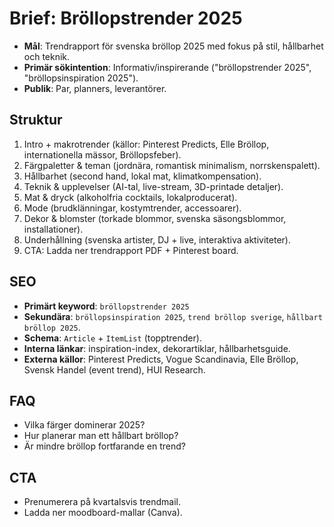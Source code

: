 # Brief: Bröllopstrender 2025

- **Mål**: Trendrapport för svenska bröllop 2025 med fokus på stil, hållbarhet och teknik.
- **Primär sökintention**: Informativ/inspirerande ("bröllopstrender 2025", "bröllopsinspiration 2025").
- **Publik**: Par, planners, leverantörer.

## Struktur

1. Intro + makrotrender (källor: Pinterest Predicts, Elle Bröllop, internationella mässor, Bröllopsfeber).
2. Färgpaletter & teman (jordnära, romantisk minimalism, norrskenspalett).
3. Hållbarhet (second hand, lokal mat, klimatkompensation).
4. Teknik & upplevelser (AI-tal, live-stream, 3D-printade detaljer).
5. Mat & dryck (alkoholfria cocktails, lokalproducerat).
6. Mode (brudklänningar, kostymtrender, accessoarer).
7. Dekor & blomster (torkade blommor, svenska säsongsblommor, installationer).
8. Underhållning (svenska artister, DJ + live, interaktiva aktiviteter).
9. CTA: Ladda ner trendrapport PDF + Pinterest board.

## SEO

- **Primärt keyword**: `bröllopstrender 2025`
- **Sekundära**: `bröllopsinspiration 2025`, `trend bröllop sverige`, `hållbart bröllop 2025`.
- **Schema**: `Article` + `ItemList` (topptrender).
- **Interna länkar**: inspiration-index, dekorartiklar, hållbarhetsguide.
- **Externa källor**: Pinterest Predicts, Vogue Scandinavia, Elle Bröllop, Svensk Handel (event trend), HUI Research.

## FAQ

- Vilka färger dominerar 2025?
- Hur planerar man ett hållbart bröllop?
- Är mindre bröllop fortfarande en trend?

## CTA

- Prenumerera på kvartalsvis trendmail.
- Ladda ner moodboard-mallar (Canva).
